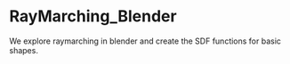 # RayMarching_Blender
 We explore raymarching in blender and create the SDF functions for basic shapes.
